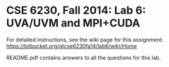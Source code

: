 # CSE 6230, Fall 2014: Lab 6: UVA/UVM and MPI+CUDA #

For detailed instructions, see the wiki page for this assignment: https://bitbucket.org/gtcse6230fa14/lab6/wiki/Home

README.pdf contains answers to all the questions for this lab.
